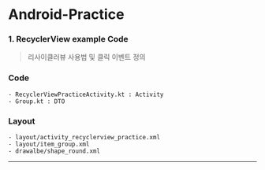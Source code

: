 # Android-Practice

### 1. RecyclerView example Code
> 리사이클러뷰 사용법 및 클릭 이벤트 정의

### Code
  	- RecyclerViewPracticeActivity.kt : Activity
  	- Group.kt : DTO

### Layout
	- layout/activity_recyclerview_practice.xml
	- layout/item_group.xml
	- drawalbe/shape_round.xml

---

